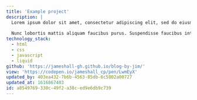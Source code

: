 ```yaml
---
title: 'Example project'
description: |
  Lorem ipsum dolor sit amet, consectetur adipiscing elit, sed do eiusmod tempor incididunt ut labore et dolore magna aliqua. Felis eget velit aliquet sagittis id consectetur. Amet consectetur adipiscing elit duis tristique sollicitudin nibh sit amet. Posuere ac ut consequat semper viverra nam libero. Purus viverra accumsan in nisl nisi. 
  
  Nunc lobortis mattis aliquam faucibus purus. Suspendisse faucibus interdum posuere lorem ipsum. Morbi leo urna molestie at elementum. Mauris sit amet massa vitae tortor condimentum lacinia. Elementum curabitur vitae nunc sed. Pulvinar neque laoreet suspendisse interdum consectetur libero id. Lacus sed turpis tincidunt id aliquet risus.
technology_stack:
  - html
  - css
  - javascript
  - liquid
github: 'https://jameshall-gh.github.io/blog-by-jim/'
view: 'https://codepen.io/jameshall_cp/pen/LwmEyX'
updated_by: 403ea432-7b6b-4563-85db-6c5802a00727
updated_at: 1616867403
id: a8549769-330c-49f2-a38c-ed9e6db9c739
---
```

